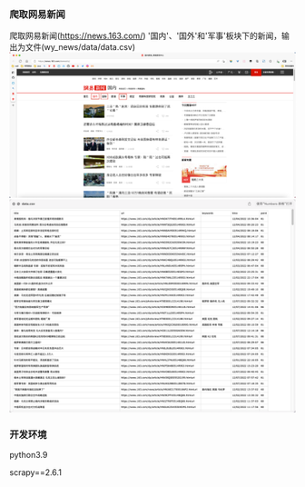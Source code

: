 ### 爬取网易新闻
爬取网易新闻(https://news.163.com/) '国内'、'国外'和'军事'板块下的新闻，输出为文件(wy_news/data/data.csv)
![img.png](img.png)
![img_1.png](img_1.png)

### 开发环境
python3.9

scrapy==2.6.1

